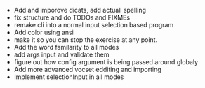 - Add and imporove dicats, add actuall spelling
- fix structure and do TODOs and FIXMEs
- remake cli into a normal input selection based program
- Add color using ansi
- make it so you can stop the exercise at any point.
- Add the word familarity to all modes
- add args input and validate them
- figure out how config argument is being passed around globaly
- Add more advanced vocset edditing and importing
- Implement selectionInput in all modes